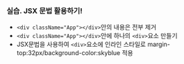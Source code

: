 ### 실습. JSX 문법 활용하기!

- `<div className="App"></div>`안의 내용은 전부 제거
- `<div className="App"></div>`안에 하나의 `<div>`요소 만들기
- JSX문법을 사용하여 `<div>`요소에 인라인 스타일로 margin-top:32px/background-color:skyblue 적용
